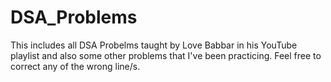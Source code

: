 # DSA_Problems
This includes all DSA Probelms taught by Love Babbar in his YouTube playlist and also some other problems that I've been practicing.
Feel free to correct any of the wrong line/s.